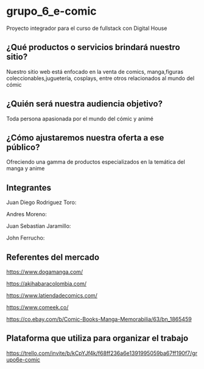 # grupo_6_e-comic

Proyecto integrador para el curso de fullstack con Digital House

## ¿Qué productos o servicios brindará nuestro sitio?

Nuestro sitio web está enfocado en la venta de comics, manga,figuras coleccionables,juguetería, cosplays, entre otros relacionados al mundo del cómic

## ¿Quién será nuestra audiencia objetivo?

Toda persona apasionada por el mundo del cómic y animé

## ¿Cómo ajustaremos nuestra oferta a ese público?

Ofreciendo una gamma de productos especializados en la temática del manga y anime

## Integrantes

Juan Diego Rodriguez Toro:

Andres Moreno:

Juan Sebastian Jaramillo:

John Ferrucho:

## Referentes del mercado

https://www.dogamanga.com/

https://akihabaracolombia.com/

https://www.latiendadecomics.com/

https://www.comeek.co/

https://co.ebay.com/b/Comic-Books-Manga-Memorabilia/63/bn_1865459

## Plataforma que utiliza para organizar el trabajo

https://trello.com/invite/b/kCpYJf4k/f68ff236a6e1391995059ba67ff190f7/grupo6e-comic

